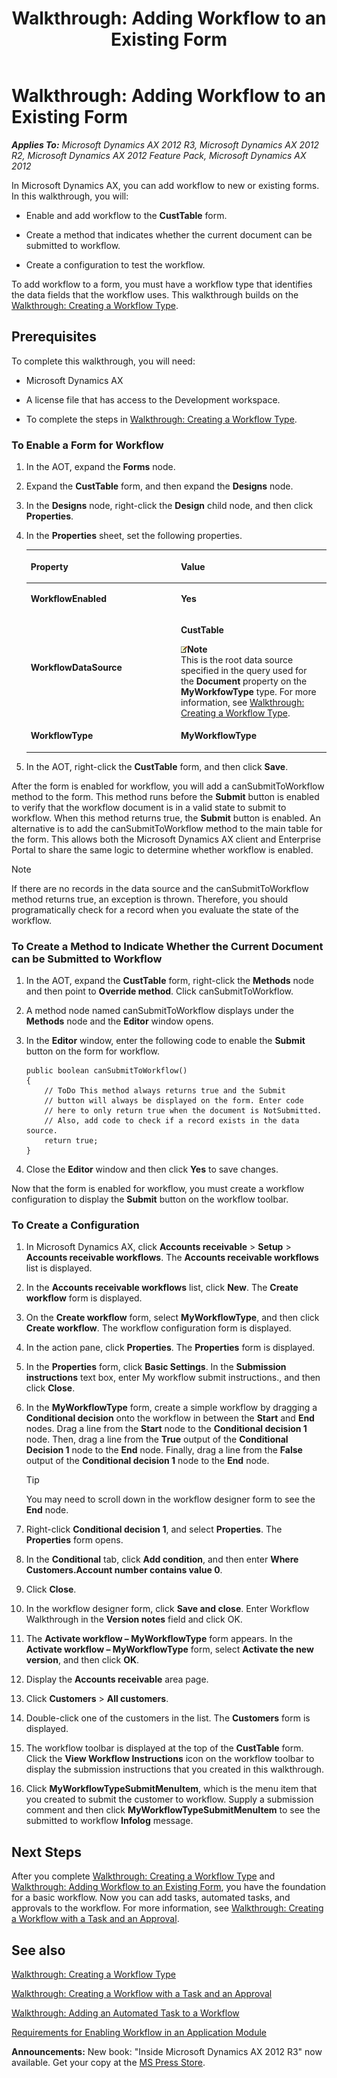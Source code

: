 ﻿---
title: 'Walkthrough: Adding Workflow to an Existing Form'
TOCTitle: 'Walkthrough: Adding Workflow to an Existing Form'
ms:assetid: e9e14877-c8fe-4b4b-8820-4b7397729404
ms:mtpsurl: https://msdn.microsoft.com/en-us/library/Cc653399(v=AX.60)
ms:contentKeyID: 35253231
ms.date: 05/18/2015
mtps_version: v=AX.60
---

# Walkthrough: Adding Workflow to an Existing Form 


_**Applies To:** Microsoft Dynamics AX 2012 R3, Microsoft Dynamics AX 2012 R2, Microsoft Dynamics AX 2012 Feature Pack, Microsoft Dynamics AX 2012_

In Microsoft Dynamics AX, you can add workflow to new or existing forms. In this walkthrough, you will:

  - Enable and add workflow to the **CustTable** form.

  - Create a method that indicates whether the current document can be submitted to workflow.

  - Create a configuration to test the workflow.

To add workflow to a form, you must have a workflow type that identifies the data fields that the workflow uses. This walkthrough builds on the [Walkthrough: Creating a Workflow Type](walkthrough-creating-a-workflow-type.md).

## Prerequisites

To complete this walkthrough, you will need:

  - Microsoft Dynamics AX

  - A license file that has access to the Development workspace.

  - To complete the steps in [Walkthrough: Creating a Workflow Type](walkthrough-creating-a-workflow-type.md).

### To Enable a Form for Workflow

1.  In the AOT, expand the **Forms** node.

2.  Expand the **CustTable** form, and then expand the **Designs** node.

3.  In the **Designs** node, right-click the **Design** child node, and then click **Properties**.

4.  In the **Properties** sheet, set the following properties.
    
    <table>
    <colgroup>
    <col style="width: 50%" />
    <col style="width: 50%" />
    </colgroup>
    <thead>
    <tr class="header">
    <th><p>Property</p></th>
    <th><p>Value</p></th>
    </tr>
    </thead>
    <tbody>
    <tr class="odd">
    <td><p><strong>WorkflowEnabled</strong></p></td>
    <td><p><strong>Yes</strong></p></td>
    </tr>
    <tr class="even">
    <td><p><strong>WorkflowDataSource</strong></p></td>
    <td><p><strong>CustTable</strong></p>
    <div class="mtps-table">
    <div class="mtps-row">
    <img src="images/Aa589339.alert_note(en-us,AX.60).gif" title="Note" alt="Note" class="note" /><strong>Note</strong>
    </div>
    <div class="mtps-row">
    This is the root data source specified in the query used for the <strong>Document</strong> property on the <strong>MyWorkfowType</strong> type. For more information, see <a href="walkthrough-creating-a-workflow-type.md">Walkthrough: Creating a Workflow Type</a>.
    </div>
    </div></td>
    </tr>
    <tr class="odd">
    <td><p><strong>WorkflowType</strong></p></td>
    <td><p><strong>MyWorkflowType</strong></p></td>
    </tr>
    </tbody>
    </table>


5.  In the AOT, right-click the **CustTable** form, and then click **Save**.

After the form is enabled for workflow, you will add a canSubmitToWorkflow method to the form. This method runs before the **Submit** button is enabled to verify that the workflow document is in a valid state to submit to workflow. When this method returns true, the **Submit** button is enabled. An alternative is to add the canSubmitToWorkflow method to the main table for the form. This allows both the Microsoft Dynamics AX client and Enterprise Portal to share the same logic to determine whether workflow is enabled.


> [!NOTE]
> <P>If there are no records in the data source and the canSubmitToWorkflow method returns true, an exception is thrown. Therefore, you should programatically check for a record when you evaluate the state of the workflow.</P>



### To Create a Method to Indicate Whether the Current Document can be Submitted to Workflow

1.  In the AOT, expand the **CustTable** form, right-click the **Methods** node and then point to **Override method**. Click canSubmitToWorkflow.

2.  A method node named canSubmitToWorkflow displays under the **Methods** node and the **Editor** window opens.

3.  In the **Editor** window, enter the following code to enable the **Submit** button on the form for workflow.
    
        public boolean canSubmitToWorkflow()
        {
            // ToDo This method always returns true and the Submit
            // button will always be displayed on the form. Enter code
            // here to only return true when the document is NotSubmitted.
            // Also, add code to check if a record exists in the data source.
            return true;
        }

4.  Close the **Editor** window and then click **Yes** to save changes.

Now that the form is enabled for workflow, you must create a workflow configuration to display the **Submit** button on the workflow toolbar.

### To Create a Configuration

1.  In Microsoft Dynamics AX, click **Accounts receivable** \> **Setup** \> **Accounts receivable workflows**. The **Accounts receivable workflows** list is displayed.

2.  In the **Accounts receivable workflows** list, click **New**. The **Create workflow** form is displayed.

3.  On the **Create workflow** form, select **MyWorkflowType**, and then click **Create workflow**. The workflow configuration form is displayed.

4.  In the action pane, click **Properties**. The **Properties** form is displayed.

5.  In the **Properties** form, click **Basic Settings**. In the **Submission instructions** text box, enter My workflow submit instructions., and then click **Close**.

6.  In the **MyWorkflowType** form, create a simple workflow by dragging a **Conditional decision** onto the workflow in between the **Start** and **End** nodes. Drag a line from the **Start** node to the **Conditional decision 1** node. Then, drag a line from the **True** output of the **Conditional Decision 1** node to the **End** node. Finally, drag a line from the **False** output of the **Conditional decision 1** node to the **End** node.
    

    > [!TIP]
    > <P>You may need to scroll down in the workflow designer form to see the <STRONG>End</STRONG> node.</P>



7.  Right-click **Conditional decision 1**, and select **Properties**. The **Properties** form opens.

8.  In the **Conditional** tab, click **Add condition**, and then enter **Where Customers.Account number contains value 0**.

9.  Click **Close**.

10. In the workflow designer form, click **Save and close**. Enter Workflow Walkthrough in the **Version notes** field and click OK.

11. The **Activate workflow – MyWorkflowType** form appears. In the **Activate workflow – MyWorkflowType** form, select **Activate the new version**, and then click **OK**.

12. Display the **Accounts receivable** area page.

13. Click **Customers** \> **All customers**.

14. Double-click one of the customers in the list. The **Customers** form is displayed.

15. The workflow toolbar is displayed at the top of the **CustTable** form. Click the **View Workflow Instructions** icon on the workflow toolbar to display the submission instructions that you created in this walkthrough.

16. Click **MyWorkflowTypeSubmitMenuItem**, which is the menu item that you created to submit the customer to workflow. Supply a submission comment and then click **MyWorkflowTypeSubmitMenuItem** to see the submitted to workflow **Infolog** message.

## Next Steps

After you complete [Walkthrough: Creating a Workflow Type](walkthrough-creating-a-workflow-type.md) and [Walkthrough: Adding Workflow to an Existing Form](walkthrough-adding-workflow-to-an-existing-form.md), you have the foundation for a basic workflow. Now you can add tasks, automated tasks, and approvals to the workflow. For more information, see [Walkthrough: Creating a Workflow with a Task and an Approval](walkthrough-creating-a-workflow-with-a-task-and-an-approval.md).

## See also

[Walkthrough: Creating a Workflow Type](walkthrough-creating-a-workflow-type.md)

[Walkthrough: Creating a Workflow with a Task and an Approval](walkthrough-creating-a-workflow-with-a-task-and-an-approval.md)

[Walkthrough: Adding an Automated Task to a Workflow](walkthrough-adding-an-automated-task-to-a-workflow.md)

[Requirements for Enabling Workflow in an Application Module](requirements-for-enabling-workflow-in-an-application-module.md)

  
**Announcements:** New book: "Inside Microsoft Dynamics AX 2012 R3" now available. Get your copy at the [MS Press Store](https://www.microsoftpressstore.com/store/inside-microsoft-dynamics-ax-2012-r3-9780735685109).

